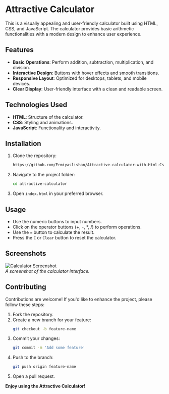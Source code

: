 # Attractive Calculator

This is a visually appealing and user-friendly calculator built using HTML, CSS, and JavaScript. The calculator provides basic arithmetic functionalities with a modern design to enhance user experience.

## Features

- **Basic Operations**: Perform addition, subtraction, multiplication, and division.
- **Interactive Design**: Buttons with hover effects and smooth transitions.
- **Responsive Layout**: Optimized for desktops, tablets, and mobile devices.
- **Clear Display**: User-friendly interface with a clean and readable screen.

## Technologies Used

- **HTML**: Structure of the calculator.
- **CSS**: Styling and animations.
- **JavaScript**: Functionality and interactivity.

## Installation

1. Clone the repository:
   ```bash
   https://github.com/Ermiyaslishan/Attractive-calculator-with-Html-Css-and-Js-.git
   ```

2. Navigate to the project folder:
   ```bash
   cd attractive-calculator
   ```

3. Open `index.html` in your preferred browser.

## Usage

- Use the numeric buttons to input numbers.
- Click on the operator buttons (+, -, *, /) to perform operations.
- Use the `=` button to calculate the result.
- Press the `C` or `Clear` button to reset the calculator.

## Screenshots

![Calculator Screenshot](#)  
_A screenshot of the calculator interface._

## Contributing

Contributions are welcome! If you'd like to enhance the project, please follow these steps:

1. Fork the repository.
2. Create a new branch for your feature:
   ```bash
   git checkout -b feature-name
   ```
3. Commit your changes:
   ```bash
   git commit -m 'Add some feature'
   ```
4. Push to the branch:
   ```bash
   git push origin feature-name
   ```
5. Open a pull request.

**Enjoy using the Attractive Calculator!**
